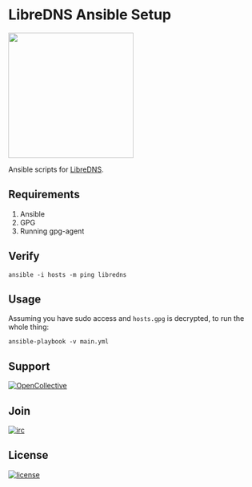 # LibreDNS Ansible Setup

<img src="https://libredns.gr/static/img/libredns.svg" width="250">

Ansible scripts for <a href="https://libredns.gr/">LibreDNS</a>.

## Requirements

1. Ansible
2. GPG
3. Running gpg-agent

## Verify

    ansible -i hosts -m ping libredns

## Usage

Assuming you have sudo access and `hosts.gpg` is decrypted, to run the whole thing:

```
ansible-playbook -v main.yml
```

## Support

[![OpenCollective](https://img.shields.io/opencollective/all/libreops?color=%23800&label=opencollective&style=flat-square)](https://opencollective.com/libreops/)

## Join

[![irc](https://img.shields.io/badge/Matrix-%23libreops:matrix.org-blue.svg?style=flat-square)](https://riot.im/app/#/room/#libreops:matrix.org)

## License

[![license](https://img.shields.io/badge/license-AGPL%203.0-6672D8.svg?style=flat-square)](LICENSE)
